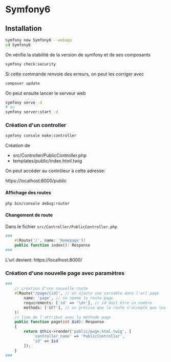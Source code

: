# Symfony6

## Installation

```bash
symfony new Symfony6 --webapp
cd Symfony6
```

On vérifie la stabilité de la version de symfony et de ses composants

```bash
symfony check:security
```

Si cette commande renvoie des erreurs, on peut les corriger avec
    
```bash
composer update
```

On peut ensuite lancer le serveur web

```bash
symfony serve -d
# ou
symfony server:start -d
```

### Création d'un controller

```bash
symfony console make:controller
```

Création de
- src/Controller/PublicController.php
- templates/public/index.html.twig

On peut accéder au contrôleur à cette adresse: 

https://localhost:8000/public

#### Affichage des routes

```bash
php bin/console debug:router
```

#### Changement de route

Dans le fichier `src/Controller/PublicController.php`

```php  
###
    #[Route('/', name: 'homepage')]
    public function index(): Response
###
```

L'url devient: https://localhost:8000/

### Création d'une nouvelle page avec paramètres

```php
###
    // création d'une nouvelle route
    #[Route('/page/{id}', // on ajoute une variable dans l'url page
        name: 'page', // on nomme la route page
        requirements: ['id' => '\d+'], // id doit être un nombre
        methods: ['GET'], // on précise que la route n'accepte que les requêtes GET
    )]
    // lien de l'attribut avec la méthode page
    public function page(int $id): Response
    {
        return $this->render('public/page.html.twig', [
            'controller_name' => 'PublicController',
            'id' => $id
        ]);
    }
###
```